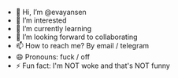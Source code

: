 - 👋 Hi, I’m @evayansen
- 👀 I’m interested 
- 🌱 I’m currently learning 
- 💞️ I’m looking forward to collaborating 
- 📫 How to reach me? By email / telegram
- 😄 Pronouns: fuck / off
- ⚡ Fun fact: I'm NOT woke and that's NOT funny 

<!---
evayansen/evayansen is a ✨ special ✨ repository because its `README.md` (this file) appears on your GitHub profile.
You can click the Preview link to take a look at your changes.
--->
